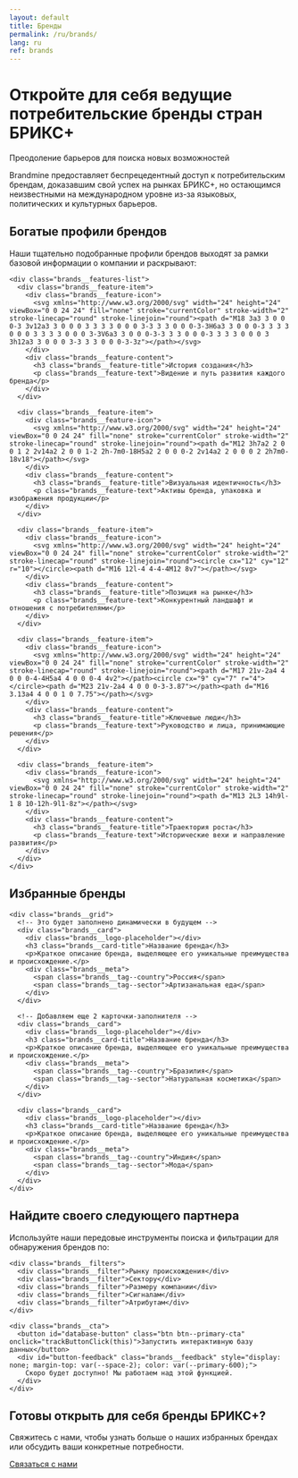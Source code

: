 ```yaml
---
layout: default
title: Бренды
permalink: /ru/brands/
lang: ru
ref: brands
---
```


<!-- Hero Panel -->
<div class="panel panel--hero">
  <div class="panel__content">
    <h1 class="panel__heading-primary brands__title">Откройте для себя ведущие потребительские бренды стран БРИКС+</h1>
    <p class="panel__subtitle">Преодоление барьеров для поиска новых возможностей</p>
  </div>
</div>

<!-- Introduction Panel -->
<div class="panel panel--light">
  <div class="panel__content">
    <p class="panel__lead-text">Brandmine предоставляет беспрецедентный доступ к потребительским брендам, доказавшим свой успех на рынках БРИКС+, но остающимся неизвестными на международном уровне из-за языковых, политических и культурных барьеров.</p>
  </div>
</div>

<!-- Brand Profiles Panel -->
<div class="panel panel--primary-soft">
  <div class="panel__content">
    <h2 class="panel__heading-secondary">Богатые профили брендов</h2>
    <p class="panel__lead-text">Наши тщательно подобранные профили брендов выходят за рамки базовой информации о компании и раскрывают:</p>
    
    <div class="brands__features-list">
      <div class="brands__feature-item">
        <div class="brands__feature-icon">
          <svg xmlns="http://www.w3.org/2000/svg" width="24" height="24" viewBox="0 0 24 24" fill="none" stroke="currentColor" stroke-width="2" stroke-linecap="round" stroke-linejoin="round"><path d="M18 3a3 3 0 0 0-3 3v12a3 3 0 0 0 3 3 3 3 0 0 0 3-3 3 3 0 0 0-3-3H6a3 3 0 0 0-3 3 3 3 0 0 0 3 3 3 3 0 0 0 3-3V6a3 3 0 0 0-3-3 3 3 0 0 0-3 3 3 3 0 0 0 3 3h12a3 3 0 0 0 3-3 3 3 0 0 0-3-3z"></path></svg>
        </div>
        <div class="brands__feature-content">
          <h3 class="brands__feature-title">История создания</h3>
          <p class="brands__feature-text">Видение и путь развития каждого бренда</p>
        </div>
      </div>
      
      <div class="brands__feature-item">
        <div class="brands__feature-icon">
          <svg xmlns="http://www.w3.org/2000/svg" width="24" height="24" viewBox="0 0 24 24" fill="none" stroke="currentColor" stroke-width="2" stroke-linecap="round" stroke-linejoin="round"><path d="M12 3h7a2 2 0 0 1 2 2v14a2 2 0 0 1-2 2h-7m0-18H5a2 2 0 0 0-2 2v14a2 2 0 0 0 2 2h7m0-18v18"></path></svg>
        </div>
        <div class="brands__feature-content">
          <h3 class="brands__feature-title">Визуальная идентичность</h3>
          <p class="brands__feature-text">Активы бренда, упаковка и изображения продукции</p>
        </div>
      </div>
      
      <div class="brands__feature-item">
        <div class="brands__feature-icon">
          <svg xmlns="http://www.w3.org/2000/svg" width="24" height="24" viewBox="0 0 24 24" fill="none" stroke="currentColor" stroke-width="2" stroke-linecap="round" stroke-linejoin="round"><circle cx="12" cy="12" r="10"></circle><path d="M16 12l-4 4-4-4M12 8v7"></path></svg>
        </div>
        <div class="brands__feature-content">
          <h3 class="brands__feature-title">Позиция на рынке</h3>
          <p class="brands__feature-text">Конкурентный ландшафт и отношения с потребителями</p>
        </div>
      </div>
      
      <div class="brands__feature-item">
        <div class="brands__feature-icon">
          <svg xmlns="http://www.w3.org/2000/svg" width="24" height="24" viewBox="0 0 24 24" fill="none" stroke="currentColor" stroke-width="2" stroke-linecap="round" stroke-linejoin="round"><path d="M17 21v-2a4 4 0 0 0-4-4H5a4 4 0 0 0-4 4v2"></path><circle cx="9" cy="7" r="4"></circle><path d="M23 21v-2a4 4 0 0 0-3-3.87"></path><path d="M16 3.13a4 4 0 0 1 0 7.75"></path></svg>
        </div>
        <div class="brands__feature-content">
          <h3 class="brands__feature-title">Ключевые люди</h3>
          <p class="brands__feature-text">Руководство и лица, принимающие решения</p>
        </div>
      </div>
      
      <div class="brands__feature-item">
        <div class="brands__feature-icon">
          <svg xmlns="http://www.w3.org/2000/svg" width="24" height="24" viewBox="0 0 24 24" fill="none" stroke="currentColor" stroke-width="2" stroke-linecap="round" stroke-linejoin="round"><path d="M13 2L3 14h9l-1 8 10-12h-9l1-8z"></path></svg>
        </div>
        <div class="brands__feature-content">
          <h3 class="brands__feature-title">Траектория роста</h3>
          <p class="brands__feature-text">Исторические вехи и направление развития</p>
        </div>
      </div>
    </div>
  </div>
</div>

<!-- Featured Brands Panel -->
<div class="panel panel--light">
  <div class="panel__content">
    <h2 class="panel__heading-secondary">Избранные бренды</h2>
    
    <div class="brands__grid">
      <!-- Это будет заполнено динамически в будущем -->
      <div class="brands__card">
        <div class="brands__logo-placeholder"></div>
        <h3 class="brands__card-title">Название бренда</h3>
        <p>Краткое описание бренда, выделяющее его уникальные преимущества и происхождение.</p>
        <div class="brands__meta">
          <span class="brands__tag--country">Россия</span>
          <span class="brands__tag--sector">Артизанальная еда</span>
        </div>
      </div>
      
      <!-- Добавляем еще 2 карточки-заполнителя -->
      <div class="brands__card">
        <div class="brands__logo-placeholder"></div>
        <h3 class="brands__card-title">Название бренда</h3>
        <p>Краткое описание бренда, выделяющее его уникальные преимущества и происхождение.</p>
        <div class="brands__meta">
          <span class="brands__tag--country">Бразилия</span>
          <span class="brands__tag--sector">Натуральная косметика</span>
        </div>
      </div>
      
      <div class="brands__card">
        <div class="brands__logo-placeholder"></div>
        <h3 class="brands__card-title">Название бренда</h3>
        <p>Краткое описание бренда, выделяющее его уникальные преимущества и происхождение.</p>
        <div class="brands__meta">
          <span class="brands__tag--country">Индия</span>
          <span class="brands__tag--sector">Мода</span>
        </div>
      </div>
    </div>
  </div>
</div>

<!-- Find Your Partner Panel -->
<div class="panel panel--accent-soft">
  <div class="panel__content">
    <h2 class="panel__heading-secondary">Найдите своего следующего партнера</h2>
    <p class="panel__lead-text">Используйте наши передовые инструменты поиска и фильтрации для обнаружения брендов по:</p>
    
    <div class="brands__filters">
      <div class="brands__filter">Рынку происхождения</div>
      <div class="brands__filter">Сектору</div>
      <div class="brands__filter">Размеру компании</div>
      <div class="brands__filter">Сигналам</div>
      <div class="brands__filter">Атрибутам</div>
    </div>
    
    <div class="brands__cta">
      <button id="database-button" class="btn btn--primary-cta" onclick="trackButtonClick(this)">Запустить интерактивную базу данных</button>
      <div id="button-feedback" class="brands__feedback" style="display: none; margin-top: var(--space-2); color: var(--primary-600);">
        Скоро будет доступно! Мы работаем над этой функцией.
      </div>
    </div>
  </div>
</div>

<!-- Contact CTA Panel -->
<div class="panel panel--cta">
  <div class="panel__content panel--centered">
    <h2 class="panel__heading-secondary">Готовы открыть для себя бренды БРИКС+?</h2>
    <p class="panel__lead-text">Свяжитесь с нами, чтобы узнать больше о наших избранных брендах или обсудить ваши конкретные потребности.</p>
    <div class="cta-buttons">
      <a href="{{ site.baseurl }}/{{ page.lang }}/about/#contact" class="btn btn--secondary-cta">Связаться с нами</a>
    </div>
  </div>
</div>

<script>
  function trackButtonClick(button) {
    console.log('Database button clicked - Russian version');
    
    // Show feedback message
    const feedback = document.getElementById('button-feedback');
    feedback.style.display = 'block';
    
    // Hide the message after 10 seconds
    setTimeout(() => {
      feedback.style.display = 'none';
    }, 10000);
  }
</script>